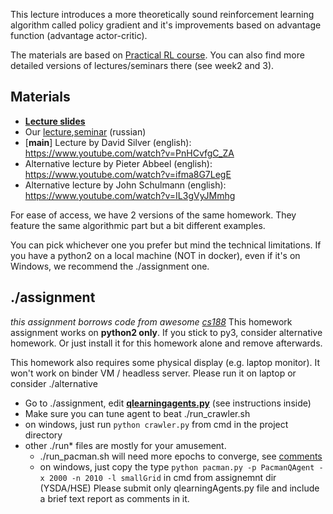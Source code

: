 This lecture introduces a more theoretically sound reinforcement learning algorithm called policy gradient and it's improvements based on advantage function (advantage actor-critic).

The materials are based on [Practical RL course](https://github.com/yandexdataschool/Practical_RL). 
You can also find more detailed versions of lectures/seminars there (see week2 and 3).


## Materials
* [__Lecture slides__](https://docviewer.yandex.ru/?url=ya-disk-public%3A%2F%2FG3IXcG62RwNUGSSos%2BuGhtgXNfsBjP9RxUtUfgCffIk%3D%3A%2Flecture2.pdf&name=lecture2.pdf&c=58a61e22b9fb)
* Our [lecture](https://yadi.sk/i/cVawsPkK3EtGJj),[seminar](https://yadi.sk/i/dQmolwOy3EtGNK) (russian)
* [__main__] Lecture by David Silver (english): https://www.youtube.com/watch?v=PnHCvfgC_ZA
* Alternative lecture by Pieter Abbeel (english): https://www.youtube.com/watch?v=ifma8G7LegE
* Alternative lecture by John Schulmann (english): https://www.youtube.com/watch?v=IL3gVyJMmhg

For ease of access, we have 2 versions of the same homework. They feature the same algorithmic part but a bit different examples.

You can pick whichever one you prefer but mind the technical limitations. If you have a python2 on a local machine (NOT in docker), even if it's on Windows, we recommend the ./assignment one.

## ./assignment
_this assignment borrows code from awesome [cs188](http://ai.berkeley.edu/project_overview.html)_
This homework assignment works on __python2 only__. If you stick to py3, consider alternative homework. Or just install it for this homework alone and remove afterwards.

This homework also requires some physical display (e.g. laptop monitor). It won't work on binder VM / headless server. Please run it on laptop or consider ./alternative

* Go to ./assignment, edit [__qlearningagents.py__](https://github.com/yandexdataschool/Practical_RL/blob/master/week2/assignment/qlearningAgents.py) (see instructions inside)
* Make sure you can tune agent to beat ./run_crawler.sh
 * on windows, just run `python crawler.py` from cmd in the project directory
* other ./run* files are mostly for your amusement. 
  * ./run_pacman.sh will need more epochs to converge, see [comments](https://github.com/yandexdataschool/Practical_RL/blob/master/week2/assignment/run_pacman.sh)
  * on windows, just copy the type `python pacman.py -p PacmanQAgent -x 2000 -n 2010 -l smallGrid` in cmd from assignemnt dir
(YSDA/HSE) Please submit only qlearningAgents.py file and include a brief text report as comments in it.
  

